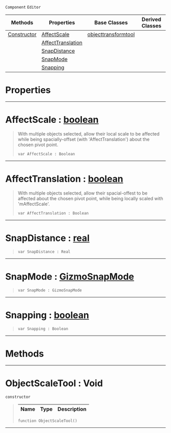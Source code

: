  `Component` `Editor`



|Methods|Properties|Base Classes|Derived Classes|
|---|---|---|---|
|[ Constructor](https://plasmaengine.github.io/PlasmaDocs/Plasma1/C++/code_reference/class_reference/objectscaletool.md#objectscaletool-void)|[ AffectScale](https://plasmaengine.github.io/PlasmaDocs/Plasma1/C++/code_reference/class_reference/objectscaletool.md#affectscale-plasma-engine)|[objecttransformtool](https://plasmaengine.github.io/PlasmaDocs/Plasma1/C++/code_reference/class_reference/objecttransformtool.md)| |
| |[ AffectTranslation](https://plasmaengine.github.io/PlasmaDocs/Plasma1/C++/code_reference/class_reference/objectscaletool.md#affecttranslation-plasma-e)| | |
| |[ SnapDistance](https://plasmaengine.github.io/PlasmaDocs/Plasma1/C++/code_reference/class_reference/objectscaletool.md#snapdistance-plasma-engine)| | |
| |[ SnapMode](https://plasmaengine.github.io/PlasmaDocs/Plasma1/C++/code_reference/class_reference/objectscaletool.md#snapmode-plasma-engine-doc)| | |
| |[ Snapping](https://plasmaengine.github.io/PlasmaDocs/Plasma1/C++/code_reference/class_reference/objectscaletool.md#snapping-plasma-engine-doc)| | |


 #  Properties


---  
 #  AffectScale : [boolean](https://plasmaengine.github.io/PlasmaDocs/Plasma1/C++/code_reference/lightning_base_types/boolean.md)

> With multiple objects selected, allow their local scale to be affected while being spacially-offset (with 'AffectTranslation') about the chosen pivot point.
> ``` lang=cpp, name=Lightning
> var AffectScale : Boolean


---  
 #  AffectTranslation : [boolean](https://plasmaengine.github.io/PlasmaDocs/Plasma1/C++/code_reference/lightning_base_types/boolean.md)

> With multiple objects selected, allow their spacial-offest to be affected about the chosen pivot point, while being locally scaled with 'mAffectScale'.
> ``` lang=cpp, name=Lightning
> var AffectTranslation : Boolean


---  
 #  SnapDistance : [real](https://plasmaengine.github.io/PlasmaDocs/Plasma1/C++/code_reference/lightning_base_types/real.md)

> 
> ``` lang=cpp, name=Lightning
> var SnapDistance : Real


---  
 #  SnapMode : [GizmoSnapMode](https://plasmaengine.github.io/PlasmaDocs/Plasma1/C++/code_reference/enum_reference.md#gizmosnapmode)

> 
> ``` lang=cpp, name=Lightning
> var SnapMode : GizmoSnapMode


---  
 #  Snapping : [boolean](https://plasmaengine.github.io/PlasmaDocs/Plasma1/C++/code_reference/lightning_base_types/boolean.md)

> 
> ``` lang=cpp, name=Lightning
> var Snapping : Boolean


---  
 #  Methods


---  
 #  ObjectScaleTool : Void

 `constructor`

> 
> |Name|Type|Description|
> |---|---|---|
> ``` lang=cpp, name=Lightning
> function ObjectScaleTool()
> ``` 


---  
 

 
